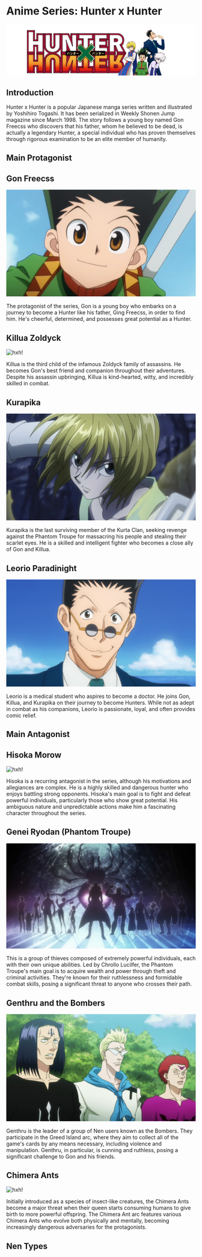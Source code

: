 # Anime Series: Hunter x Hunter
![hxh!](hunterxhunter_header_479f42.png)

## Introduction
Hunter x Hunter is a popular Japanese manga series written and illustrated by Yoshihiro Togashi. It has been serialized in Weekly Shonen Jump magazine since March 1998. The story follows a young boy named Gon Freecss who discovers that his father, whom he believed to be dead, is actually a legendary Hunter, a special individual who has proven themselves through rigorous examination to be an elite member of humanity.

## Main Protagonist

## Gon Freecss
![hxh!](gonfreeces.jpeg)

The protagonist of the series, Gon is a young boy who embarks on a journey to become a Hunter like his father, Ging Freecss, in order to find him. He's cheerful, determined, and possesses great potential as a Hunter.

##  Killua Zoldyck
![hxh!](kilua.avif)

Killua is the third child of the infamous Zoldyck family of assassins. He becomes Gon's best friend and companion throughout their adventures. Despite his assassin upbringing, Killua is kind-hearted, witty, and incredibly skilled in combat.

## Kurapika
![hxh!](kurapika.webp)

Kurapika is the last surviving member of the Kurta Clan, seeking revenge against the Phantom Troupe for massacring his people and stealing their scarlet eyes. He is a skilled and intelligent fighter who becomes a close ally of Gon and Killua.

## Leorio Paradinight
![hxh!](lerorio.png)

Leorio is a medical student who aspires to become a doctor. He joins Gon, Killua, and Kurapika on their journey to become Hunters. While not as adept in combat as his companions, Leorio is passionate, loyal, and often provides comic relief.

## Main Antagonist

## Hisoka Morow
![hxh!](hisoka.avif)

Hisoka is a recurring antagonist in the series, although his motivations and allegiances are complex. He is a highly skilled and dangerous hunter who enjoys battling strong opponents. Hisoka's main goal is to fight and defeat powerful individuals, particularly those who show great potential. His ambiguous nature and unpredictable actions make him a fascinating character throughout the series.

## Genei Ryodan (Phantom Troupe)
![hxh!](The_Phantom_Troupe.webp)

This is a group of thieves composed of extremely powerful individuals, each with their own unique abilities. Led by Chrollo Lucilfer, the Phantom Troupe's main goal is to acquire wealth and power through theft and criminal activities. They're known for their ruthlessness and formidable combat skills, posing a significant threat to anyone who crosses their path.

## Genthru and the Bombers
![hxh!](BombDevilTrio.webp)

Genthru is the leader of a group of Nen users known as the Bombers. They participate in the Greed Island arc, where they aim to collect all of the game's cards by any means necessary, including violence and manipulation. Genthru, in particular, is cunning and ruthless, posing a significant challenge to Gon and his friends.

## Chimera Ants
![hxh!](chimera.avif)

Initially introduced as a species of insect-like creatures, the Chimera Ants become a major threat when their queen starts consuming humans to give birth to more powerful offspring. The Chimera Ant arc features various Chimera Ants who evolve both physically and mentally, becoming increasingly dangerous adversaries for the protagonists.


## Nen Types








